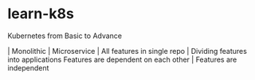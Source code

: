 # learn-k8s

Kubernetes from Basic to Advance

| Monolithic | Microservice |
  All features in single repo | Dividing features into applications
  Features are dependent on each other | Features are independent


